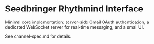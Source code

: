 # Seedbringer Rhythmind Interface

Minimal core implementation: server-side Gmail OAuth authentication, a dedicated WebSocket server for real-time messaging, and a small UI.

See channel-spec.md for details.
